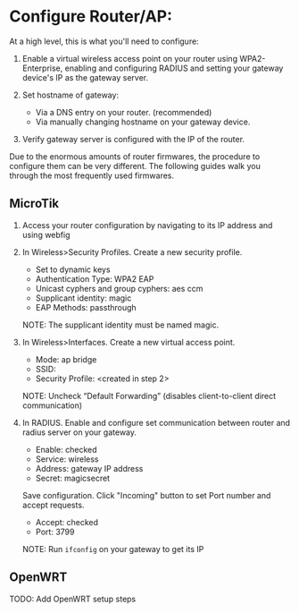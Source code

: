 # Configure Router/AP:

At a high level, this is what you'll need to configure:

1. Enable a virtual wireless access point on your router using WPA2-Enterprise, enabling and configuring RADIUS and setting your gateway device's IP as the gateway server. 


2. Set hostname of gateway:
    - Via a DNS entry on your router. (recommended)
    - Via manually changing hostname on your gateway device.
    

3. Verify gateway server is configured with the IP of the router.

Due to the enormous amounts of router firmwares, the procedure to configure them can be very different.  The following
guides walk you through the most frequently used firmwares.

## MicroTik

1. Access your router configuration by navigating to its IP address and using webfig

2. In Wireless>Security Profiles. Create a new security profile.
    - Set to dynamic keys
    - Authentication Type: WPA2 EAP
    - Unicast cyphers and group cyphers: aes ccm
    - Supplicant identity: magic
    - EAP Methods: passthrough
    
    NOTE: The supplicant identity must be named magic.

3. In Wireless>Interfaces. Create a new virtual access point.
    - Mode: ap bridge
    - SSID: <magic>
    - Security Profile: <created in step 2>
    
    NOTE: Uncheck “Default Forwarding” (disables client-to-client direct communication)

4. In RADIUS. Enable and configure set communication between router and radius server on your gateway.
    - Enable: checked
    - Service: wireless
    - Address: gateway IP address
    - Secret: magicsecret
    
    Save configuration. Click "Incoming" button to set Port number and accept requests.
    - Accept: checked
    - Port: 3799
    
    NOTE: Run ```ifconfig``` on your gateway to get its IP
  
## OpenWRT

TODO: Add OpenWRT setup steps 
